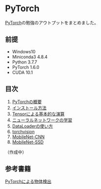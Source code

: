 # PyTorch

[PyTorch](https://pytorch.org/)の勉強のアウトプットをまとめました。

## 前提
- Windows10
- Miniconda3 4.8.4
- Python 3.7.7
- PyTorch 1.6.0
- CUDA 10.1

## 目次
1. [PyTorchの概要](https://github.com/JuvenileTalk9/PyTorch/blob/master/01_PyTorch%E3%81%AE%E6%A6%82%E8%A6%81/PyTorch%E3%81%AE%E6%A6%82%E8%A6%81.md)
2. [インストール方法](https://github.com/JuvenileTalk9/PyTorch/blob/master/02_%E3%82%A4%E3%83%B3%E3%82%B9%E3%83%88%E3%83%BC%E3%83%AB%E6%96%B9%E6%B3%95/%E3%82%A4%E3%83%B3%E3%82%B9%E3%83%88%E3%83%BC%E3%83%AB%E6%96%B9%E6%B3%95.md)
3. [Tensorによる基本的な演算](https://github.com/JuvenileTalk9/PyTorch/blob/master/03_Tensor%E3%81%AB%E3%82%88%E3%82%8B%E5%9F%BA%E6%9C%AC%E7%9A%84%E3%81%AA%E6%BC%94%E7%AE%97/Tensor%E3%81%AB%E3%82%88%E3%82%8B%E5%9F%BA%E6%9C%AC%E7%9A%84%E3%81%AA%E6%BC%94%E7%AE%97.md)
4. [ニューラルネットワークの学習](https://github.com/JuvenileTalk9/PyTorch/blob/master/04_%E3%83%8B%E3%83%A5%E3%83%BC%E3%83%A9%E3%83%AB%E3%83%8D%E3%83%83%E3%83%88%E3%83%AF%E3%83%BC%E3%82%AF%E3%81%AE%E5%AD%A6%E7%BF%92/%E3%83%8B%E3%83%A5%E3%83%BC%E3%83%A9%E3%83%AB%E3%83%8D%E3%83%83%E3%83%88%E3%83%AF%E3%83%BC%E3%82%AF%E3%81%AE%E5%AD%A6%E7%BF%92.md)
5. [DataLoaderの使い方](https://github.com/JuvenileTalk9/PyTorch/blob/master/05_DataLoader%E3%81%AE%E4%BD%BF%E3%81%84%E6%96%B9/DataLoader%E3%81%AE%E4%BD%BF%E3%81%84%E6%96%B9.md)
6. [torchvision]()
7. [MobileNet-CNN](https://github.com/JuvenileTalk9/PyTorch/blob/master/07_MobileNet-CNN/MobileNet-CNN.md)
8. [MobileNet-SSD](https://github.com/JuvenileTalk9/PyTorch/blob/master/08_MobileNet-SSD/MobileNet-SSD.md)

（作成中）

## 参考書籍
[PyTorchによる物体検出](https://www.ohmsha.co.jp/book/9784274225932/)
